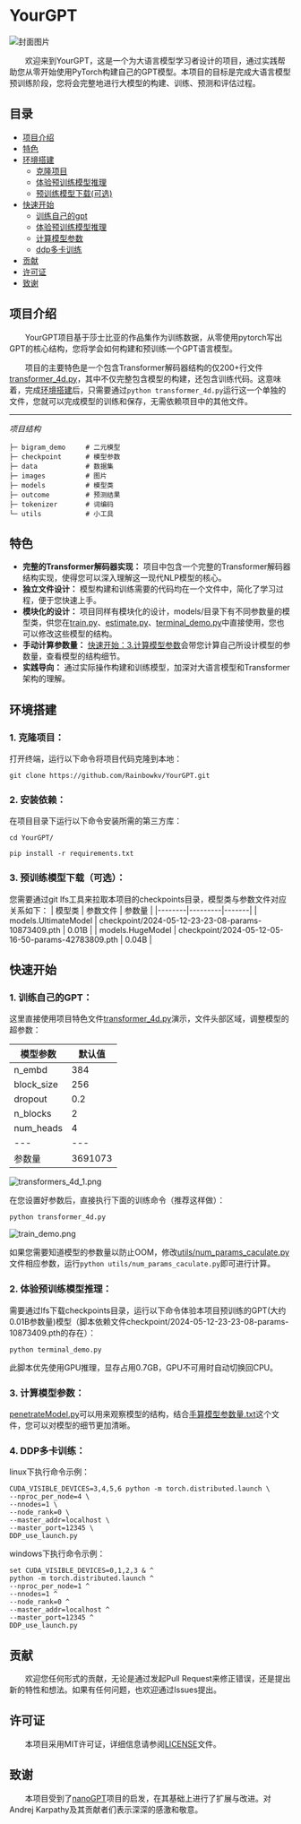# YourGPT
![封面图片](https://github.com/Rainbowkv/YourGPT/blob/main/images/Demo.png)

&emsp;&emsp;欢迎来到YourGPT，这是一个为大语言模型学习者设计的项目，通过实践帮助您从零开始使用PyTorch构建自己的GPT模型。本项目的目标是完成大语言模型预训练阶段，您将会完整地进行大模型的构建、训练、预测和评估过程。

## 目录
- [项目介绍](#项目介绍)
- [特色](#特色)
- [环境搭建](#环境搭建)
   - [克隆项目](#1-克隆项目)
   - [体验预训练模型推理](#2-安装依赖)
   - [预训练模型下载(可选)](#3-预训练模型下载可选)
- [快速开始](#快速开始)
   - [训练自己的gpt](#1-训练自己的gpt)
   - [体验预训练模型推理](#2-体验预训练模型推理)
   - [计算模型参数](#3-计算模型参数)
   - [ddp多卡训练](#4-ddp多卡训练)
- [贡献](#贡献)
- [许可证](#许可证)
- [致谢](#致谢)

## 项目介绍

&emsp;&emsp;YourGPT项目基于莎士比亚的作品集作为训练数据，从零使用pytorch写出GPT的核心结构，您将学会如何构建和预训练一个GPT语言模型。

&emsp;&emsp;项目的主要特色是一个包含Transformer解码器结构的仅200+行文件[transformer_4d.py](https://github.com/Rainbowkv/YourGPT/blob/main/transformer_4d.py)，其中不仅完整包含模型的构建，还包含训练代码。这意味着，完成[环境搭建](#环境搭建)后，只需要通过`python transformer_4d.py`运行这一个单独的文件，您就可以完成模型的训练和保存，无需依赖项目中的其他文件。

---
*项目结构*
```.
├─ bigram_demo     # 二元模型
├─ checkpoint      # 模型参数
├─ data            # 数据集
├─ images          # 图片
├─ models          # 模型类
├─ outcome         # 预测结果
├─ tokenizer       # 词编码
└─ utils           # 小工具
```

## 特色

- **完整的Transformer解码器实现：** 项目中包含一个完整的Transformer解码器结构实现，使得您可以深入理解这一现代NLP模型的核心。
- **独立文件设计：** 模型构建和训练需要的代码均在一个文件中，简化了学习过程，便于您快速上手。
- **模块化的设计：** 项目同样有模块化的设计，models/目录下有不同参数量的模型类，供您在[train.py](https://github.com/Rainbowkv/YourGPT/blob/main/train.py)、[estimate.py](https://github.com/Rainbowkv/YourGPT/blob/main/estimate.py)、[terminal_demo.py](https://github.com/Rainbowkv/YourGPT/blob/main/terminal_demo.py)中直接使用，您也可以修改这些模型的结构。
- **手动计算参数量：** [快速开始：3.计算模型参数](#caculate_num_params)会带您计算自己所设计模型的参数量，查看模型的结构细节。
- **实践导向：** 通过实际操作构建和训练模型，加深对大语言模型和Transformer架构的理解。

## 环境搭建

### 1. **克隆项目：**
   打开终端，运行以下命令将项目代码克隆到本地：

   `git clone https://github.com/Rainbowkv/YourGPT.git`

### 2. **安装依赖：**
   在项目目录下运行以下命令安装所需的第三方库：

   `cd YourGPT/`

   `pip install -r requirements.txt`

### 3. **预训练模型下载（可选）：**
   您需要通过git lfs工具来拉取本项目的checkpoints目录，模型类与参数文件对应关系如下：
   | 模型类 | 参数文件 | 参数量 |
   |--------|---------|-------|
   | models.UltimateModel | checkpoint/2024-05-12-23-23-08-params-10873409.pth | 0.01B |
   | models.HugeModel | checkpoint/2024-05-12-05-16-50-params-42783809.pth | 0.04B |

## 快速开始

### 1. **训练自己的GPT：**

   这里直接使用项目特色文件[transformer_4d.py](https://github.com/Rainbowkv/YourGPT/blob/main/transformer_4d.py)演示，文件头部区域，调整模型的超参数：
   
   | 模型参数 | 默认值 |
   |----------|-------|
   | n_embd | 384 |
   | block_size | 256 |
   | dropout | 0.2 |
   | n_blocks | 2 |
   | num_heads | 4 |
   |---|---|
   | 参数量 | 3691073 |

   ![transformers_4d_1.png](https://github.com/Rainbowkv/YourGPT/blob/main/images/transformers_4d_1.png)

   在您设置好参数后，直接执行下面的训练命令（推荐这样做）：

   `python transformer_4d.py`

   ![train_demo.png](https://github.com/Rainbowkv/YourGPT/blob/main/images/train_demo.png)
   
   
   如果您需要知道模型的参数量以防止OOM，修改[utils/num_params_caculate.py](https://github.com/Rainbowkv/YourGPT/blob/main/utils/num_params_caculate.py)文件相应参数，运行`python utils/num_params_caculate.py`即可进行计算。

<a id="try_predic"></a>

### 2. **体验预训练模型推理：**

   需要通过lfs下载checkpoints目录，运行以下命令体验本项目预训练的GPT(大约0.01B参数量)模型（脚本依赖文件checkpoint/2024-05-12-23-23-08-params-10873409.pth的存在）：

   `python terminal_demo.py`

   此脚本优先使用GPU推理，显存占用0.7GB，GPU不可用时自动切换回CPU。

<a id="caculate_num_params"></a>

### 3. **计算模型参数：**

   [penetrateModel.py](https://github.com/Rainbowkv/YourGPT/blob/main/penetrateModel.py)可以用来观察模型的结构，结合[手算模型参数量.txt](https://github.com/Rainbowkv/YourGPT/blob/main/手算模型参数量.txt)这个文件，您可以对模型的细节更加清晰。

### 4. **DDP多卡训练：**

   linux下执行命令示例：
   ```
   CUDA_VISIBLE_DEVICES=3,4,5,6 python -m torch.distributed.launch \
   --nproc_per_node=4 \
   --nnodes=1 \
   --node_rank=0 \
   --master_addr=localhost \
   --master_port=12345 \
   DDP_use_launch.py
   ```

   windows下执行命令示例：
   ```
   set CUDA_VISIBLE_DEVICES=0,1,2,3 & ^
   python -m torch.distributed.launch ^
   --nproc_per_node=1 ^
   --nnodes=1 ^
   --node_rank=0 ^
   --master_addr=localhost ^
   --master_port=12345 ^
   DDP_use_launch.py
   ```

## 贡献

&emsp;&emsp;欢迎您任何形式的贡献，无论是通过发起Pull Request来修正错误，还是提出新的特性和想法。如果有任何问题，也欢迎通过Issues提出。

## 许可证

&emsp;&emsp;本项目采用MIT许可证，详细信息请参阅[LICENSE](https://github.com/Rainbowkv/YourGPT/blob/main/LICENSE)文件。

## 致谢

&emsp;&emsp;本项目受到了[nanoGPT](https://github.com/karpathy/nanoGPT)项目的启发，在其基础上进行了扩展与改进。对Andrej Karpathy及其贡献者们表示深深的感激和敬意。